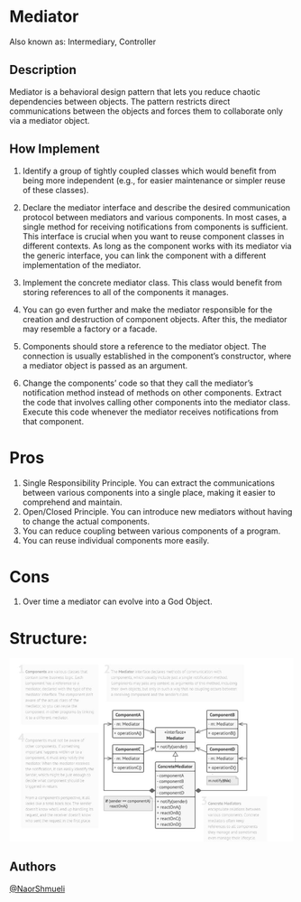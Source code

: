 ﻿# Mediator

Also known as: Intermediary, Controller

## Description

Mediator is a behavioral design pattern that lets you reduce chaotic dependencies between objects. The pattern restricts direct communications between the objects and forces them to collaborate only via a mediator object.

## How Implement

 1. Identify a group of tightly coupled classes which would benefit from being more independent (e.g., for easier maintenance or simpler reuse of these classes).

 2. Declare the mediator interface and describe the desired communication protocol between mediators and various components. In most cases, a single method for receiving notifications from components is sufficient.
    This interface is crucial when you want to reuse component classes in different contexts. As long as the component works with its mediator via the generic interface, you can link the component with a different implementation of the mediator.

 3. Implement the concrete mediator class. This class would benefit from storing references to all of the components it manages.

 4. You can go even further and make the mediator responsible for the creation and destruction of component objects. After this, the mediator may resemble a factory or a facade.

 5. Components should store a reference to the mediator object. The connection is usually established in the component’s constructor, where a mediator object is passed as an argument.

 6. Change the components’ code so that they call the mediator’s notification method instead of methods on other components. Extract the code that involves calling other components into the mediator class. Execute this code whenever the mediator receives notifications from that component.

# Pros

 1. Single Responsibility Principle. You can extract the communications between various components into a single place, making it easier to comprehend and maintain.
 2. Open/Closed Principle. You can introduce new mediators without having to change the actual components.
 3. You can reduce coupling between various components of a program.
 4. You can reuse individual components more easily.

# Cons

 1. Over time a mediator can evolve into a God Object.

# Structure:

![Structure](https://github.com/NaorShmueli/DesignPatterns/blob/master/DesignPatterns/BehavioralPatterns/Images/Mediator.JPG?raw=true)

## Authors

[@NaorShmueli](https://www.linkedin.com/in/naor-shmueli-681b06127)
